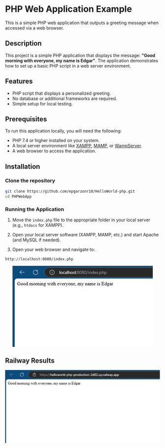 # PHP Web Application Example

This is a simple PHP web application that outputs a greeting message when accessed via a web browser.

## Description

This project is a simple PHP application that displays the message: **"Good morning with everyone, my name is Edgar"**. The application demonstrates how to set up a basic PHP script in a web server environment.

## Features

- PHP script that displays a personalized greeting.
- No database or additional frameworks are required.
- Simple setup for local testing.

## Prerequisites

To run this application locally, you will need the following:

- PHP 7.4 or higher installed on your system.
- A local server environment like [XAMPP](https://www.apachefriends.org/index.html), [MAMP](https://www.mamp.info/en/), or [WampServer](https://www.wampserver.com/en/).
- A web browser to access the application.

## Installation

### Clone the repository

```bash
git clone https://github.com/epgarzonr10/HelloWorld-php.git
cd PHPWebApp
```
### Running the Application

1. Move the `index.php` file to the appropriate folder in your local server (e.g., `htdocs` for XAMPP).

2. Open your local server software (XAMPP, MAMP, etc.) and start Apache (and MySQL if needed).

3. Open your web browser and navigate to:
```bash
http://localhost:8080/index.php

```
<p align="center">
  <img src="Img/Hellophp.PNG" alt="Hello">
</p>

## Railway Results
<p align="center">
  <img src="Img/Railwayphp.PNG" alt="Railway">
</p>
